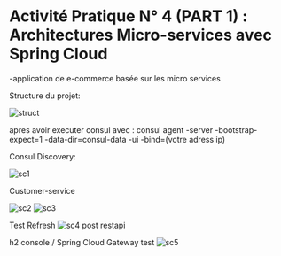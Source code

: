 # Activité Pratique N° 4 (PART 1) : Architectures Micro-services avec Spring Cloud 
-application de e-commerce basée sur les micro services

Structure du projet:

![struct](https://github.com/YoussefDinar/Dinar-Youssef-JEE-2/assets/94021293/90b5c4c9-f6fe-451b-a84e-847c8bfc7fb4)


apres avoir executer consul avec : consul agent -server -bootstrap-expect=1 -data-dir=consul-data -ui -bind=(votre adress ip)



Consul Discovery:

![sc1](https://github.com/YoussefDinar/Dinar-Youssef-JEE-2/assets/94021293/91f8dc49-39dc-4851-aedf-a4c98e1a8243)


Customer-service

![sc2](https://github.com/YoussefDinar/Dinar-Youssef-JEE-2/assets/94021293/c8eac67f-c4c7-4b59-97da-b732eb27d1b2)
![sc3](https://github.com/YoussefDinar/Dinar-Youssef-JEE-2/assets/94021293/d8462936-1642-44b3-af36-98f29562d588)

Test Refresh
![sc4 post restapi](https://github.com/YoussefDinar/Dinar-Youssef-JEE-2/assets/94021293/53a207cd-644a-406f-8d3c-876415987b50)


h2 console / Spring Cloud Gateway test
![sc5](https://github.com/YoussefDinar/Dinar-Youssef-JEE-2/assets/94021293/21a72bbc-a959-4f02-a47f-99617bd69292)
